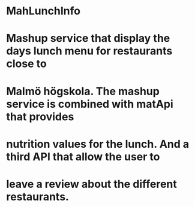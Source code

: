 # MahLunchInfo
# Mashup service that display the days lunch menu for restaurants close to
# Malmö högskola. The mashup service is combined with matApi that provides
# nutrition values for the lunch. And a third API that allow the user to
# leave a review about the different restaurants.   
